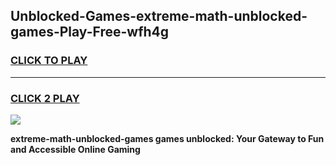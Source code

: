 
## Unblocked-Games-extreme-math-unblocked-games-Play-Free-wfh4g
<h3>
<a href="https://premium76.site?title=extreme-math-unblocked-games&ref=15A">CLICK TO PLAY</a></h3>
<hr>

<h3>
<a href="https://premium76.site?title=extreme-math-unblocked-games&ref=15A">CLICK 2 PLAY</a>
  
</h3>

<a href="https://premium76.site?title=extreme-math-unblocked-games&ref=15A"><img src="https://clearcache.store/games.png"></a>


**extreme-math-unblocked-games games unblocked: Your Gateway to Fun and Accessible Online Gaming**
